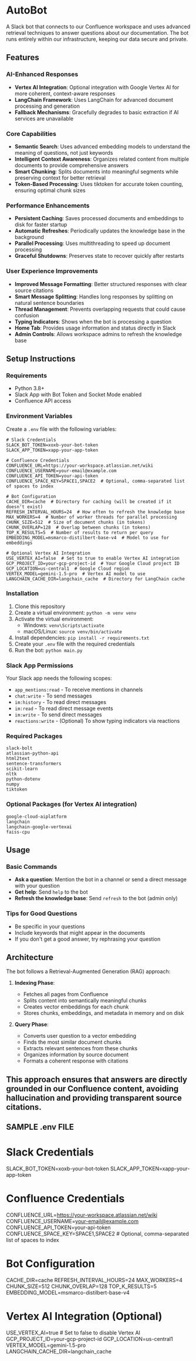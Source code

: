 # AutoBot

A Slack bot that connects to our Confluence workspace and uses advanced retrieval techniques to answer questions about our documentation. The bot runs entirely within our infrastructure, keeping our data secure and private.

## Features

### AI-Enhanced Responses
- **Vertex AI Integration**: Optional integration with Google Vertex AI for more coherent, context-aware responses
- **LangChain Framework**: Uses LangChain for advanced document processing and generation
- **Fallback Mechanisms**: Gracefully degrades to basic extraction if AI services are unavailable

### Core Capabilities
- **Semantic Search**: Uses advanced embedding models to understand the meaning of questions, not just keywords
- **Intelligent Context Awareness**: Organizes related content from multiple documents to provide comprehensive answers
- **Smart Chunking**: Splits documents into meaningful segments while preserving context for better retrieval
- **Token-Based Processing**: Uses tiktoken for accurate token counting, ensuring optimal chunk sizes

### Performance Enhancements
- **Persistent Caching**: Saves processed documents and embeddings to disk for faster startup
- **Automatic Refreshes**: Periodically updates the knowledge base in the background
- **Parallel Processing**: Uses multithreading to speed up document processing
- **Graceful Shutdowns**: Preserves state to recover quickly after restarts

### User Experience Improvements
- **Improved Message Formatting**: Better structured responses with clear source citations
- **Smart Message Splitting**: Handles long responses by splitting on natural sentence boundaries
- **Thread Management**: Prevents overlapping requests that could cause confusion
- **Typing Indicators**: Shows when the bot is processing a question
- **Home Tab**: Provides usage information and status directly in Slack
- **Admin Controls**: Allows workspace admins to refresh the knowledge base

## Setup Instructions

### Requirements
- Python 3.8+
- Slack App with Bot Token and Socket Mode enabled
- Confluence API access

### Environment Variables
Create a `.env` file with the following variables:

```
# Slack Credentials
SLACK_BOT_TOKEN=xoxb-your-bot-token
SLACK_APP_TOKEN=xapp-your-app-token

# Confluence Credentials
CONFLUENCE_URL=https://your-workspace.atlassian.net/wiki
CONFLUENCE_USERNAME=your-email@example.com
CONFLUENCE_API_TOKEN=your-api-token
CONFLUENCE_SPACE_KEY=SPACE1,SPACE2  # Optional, comma-separated list of spaces to index

# Bot Configuration
CACHE_DIR=cache  # Directory for caching (will be created if it doesn't exist)
REFRESH_INTERVAL_HOURS=24  # How often to refresh the knowledge base
MAX_WORKERS=4  # Number of worker threads for parallel processing
CHUNK_SIZE=512  # Size of document chunks (in tokens)
CHUNK_OVERLAP=128  # Overlap between chunks (in tokens)
TOP_K_RESULTS=5  # Number of results to return per query
EMBEDDING_MODEL=msmarco-distilbert-base-v4  # Model to use for embeddings

# Optional Vertex AI Integration
USE_VERTEX_AI=false  # Set to true to enable Vertex AI integration
GCP_PROJECT_ID=your-gcp-project-id  # Your Google Cloud project ID
GCP_LOCATION=us-central1  # Google Cloud region
VERTEX_MODEL=gemini-1.5-pro  # Vertex AI model to use
LANGCHAIN_CACHE_DIR=langchain_cache  # Directory for LangChain cache
```

### Installation
1. Clone this repository
2. Create a virtual environment: `python -m venv venv`
3. Activate the virtual environment:
   - Windows: `venv\Scripts\activate`
   - macOS/Linux: `source venv/bin/activate`
4. Install dependencies: `pip install -r requirements.txt`
5. Create your `.env` file with the required credentials
6. Run the bot: `python main.py`

### Slack App Permissions

Your Slack app needs the following scopes:
- `app_mentions:read` - To receive mentions in channels
- `chat:write` - To send messages
- `im:history` - To read direct messages
- `im:read` - To read direct message events
- `im:write` - To send direct messages
- `reactions:write` - (Optional) To show typing indicators via reactions

### Required Packages
```
slack-bolt
atlassian-python-api
html2text
sentence-transformers
scikit-learn
nltk
python-dotenv
numpy
tiktoken
```

### Optional Packages (for Vertex AI integration)
```
google-cloud-aiplatform
langchain
langchain-google-vertexai
faiss-cpu
```

## Usage

### Basic Commands
- **Ask a question**: Mention the bot in a channel or send a direct message with your question
- **Get help**: Send `help` to the bot
- **Refresh the knowledge base**: Send `refresh` to the bot (admin only)

### Tips for Good Questions
- Be specific in your questions
- Include keywords that might appear in the documents
- If you don't get a good answer, try rephrasing your question

## Architecture

The bot follows a Retrieval-Augmented Generation (RAG) approach:

1. **Indexing Phase**:
   - Fetches all pages from Confluence
   - Splits content into semantically meaningful chunks
   - Creates vector embeddings for each chunk
   - Stores chunks, embeddings, and metadata in memory and on disk

2. **Query Phase**:
   - Converts user question to a vector embedding
   - Finds the most similar document chunks
   - Extracts relevant sentences from these chunks
   - Organizes information by source document
   - Formats a coherent response with citations

This approach ensures that answers are directly grounded in our Confluence content, avoiding hallucination and providing transparent source citations.
-----------------
SAMPLE .env FILE
-----------------
# Slack Credentials
SLACK_BOT_TOKEN=xoxb-your-bot-token
SLACK_APP_TOKEN=xapp-your-app-token

# Confluence Credentials
CONFLUENCE_URL=https://your-workspace.atlassian.net/wiki
CONFLUENCE_USERNAME=your-email@example.com
CONFLUENCE_API_TOKEN=your-api-token
CONFLUENCE_SPACE_KEY=SPACE1,SPACE2  # Optional, comma-separated list of spaces to index

# Bot Configuration
CACHE_DIR=cache
REFRESH_INTERVAL_HOURS=24
MAX_WORKERS=4
CHUNK_SIZE=512
CHUNK_OVERLAP=128
TOP_K_RESULTS=5
EMBEDDING_MODEL=msmarco-distilbert-base-v4

# Vertex AI Integration (Optional)
USE_VERTEX_AI=true  # Set to false to disable Vertex AI
GCP_PROJECT_ID=your-gcp-project-id
GCP_LOCATION=us-central1
VERTEX_MODEL=gemini-1.5-pro
LANGCHAIN_CACHE_DIR=langchain_cache
